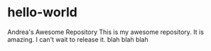 # hello-world
Andrea's Awesome Repository
This is my awesome repository. It is amazing. I can't wait to release it.
blah blah blah
